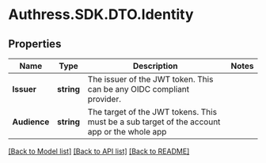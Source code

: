 # Authress.SDK.DTO.Identity
## Properties

Name | Type | Description | Notes
------------ | ------------- | ------------- | -------------
**Issuer** | **string** | The issuer of the JWT token. This can be any OIDC compliant provider. |
**Audience** | **string** | The target of the JWT tokens. This must be a sub target of the account app or the whole app |

[[Back to Model list]](../README.md#documentation-for-models) [[Back to API list]](../README.md#documentation-for-api-endpoints) [[Back to README]](../README.md)


